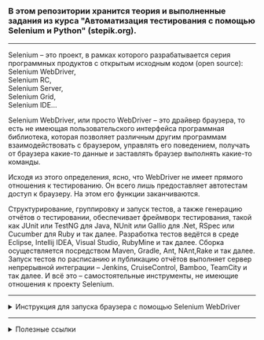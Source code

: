 ### В этом репозитории хранится теория и выполненные задания из курса "Автоматизация тестирования с помощью Selenium и Python" (stepik.org).  

---

Selenium – это проект, в рамках которого разрабатывается серия программных продуктов с открытым исходным кодом (open source):  
Selenium WebDriver,  
Selenium RC,  
Selenium Server,  
Selenium Grid,  
Selenium IDE...  

Selenium WebDriver, или просто WebDriver – это драйвер браузера, то есть не имеющая пользовательского интерфейса программная библиотека, которая позволяет различным другим программам взаимодействовать с браузером, управлять его поведением, получать от браузера какие-то данные и заставлять браузер выполнять какие-то команды.  

Исходя из этого определения, ясно, что WebDriver не имеет прямого отношения к тестированию. Он всего лишь предоставляет автотестам доступ к браузеру. На этом его функции заканчиваются.  

Структурирование, группировку и запуск тестов, а также генерацию отчётов о тестировании, обеспечивает фреймворк тестирования, такой как JUnit или TestNG для Java, NUnit или Gallio для .Net, RSpec или Cucumber для Ruby и так далее. Разработка тестов ведётся в среде Eclipse, Intellij IDEA, Visual Studio, RubyMine и так далее. Сборка осуществляется посредством Maven, Gradle, Ant, NAnt,Rake и так далее. Запуск тестов по расписанию и публикацию отчётов выполняет сервер непрерывной интеграции – Jenkins, CruiseControl, Bamboo, TeamCity и так далее. И всё это – самостоятельные инструменты, не имеющие отношения к проекту Selenium.  

---
<details>
<summary>Инструкция для запуска браузера с помощью Selenium WebDriver</summary>

1. Установить Python3 ([официальный сайт](https://www.python.org/downloads/)). Во время установки поставить галочку в разделе Add Python 3.x to PATH (тогда вызов интерпретатора Python будет доступен из командной строки).
2. Создать виртуальное окружение (легко удалить или изменить). Все пакеты для Python, которые будут установлены позднее, будут доступны только в этом виртуальном окружении:
```
mkdir environments
cd environments
python -m venv selenium_env
```
3. Активировать виртуальное окружение:  
```
selenium_env\Scripts\activate.bat
```
4. В виртуальном окружении установить библиотеку Selenium:
```
pip install selenium==4.*
```
5. В виртуальном окружении установить PyTest:
```
pip install pytest==7.1.2
```
6. Cохранить все версии пакетов в специальный файл requirements.txt:
```
pip freeze > requirements.txt
```
Чтобы добавить все пакеты из файла в новом виртуальном окружении, ввести команду:  
```
pip install -r requirements.txt
```
7. Установить драйвер для браузера:  
- для Chrome скачать нужную версию драйвера ChromeDriver можно по [ссылке](https://googlechromelabs.github.io/chrome-for-testing/);
- создать на диске C: папку chromedriver и положите разархивированный ранее файл chromedriver.exe в папку C:\chromedriver;
- добавить в системную переменную PATH папку C:\chromedriver ([инструкция](https://www.computerhope.com/issues/ch000549.htm)).  
8. Для запуска интерпретатора Python ввести команду python.  
9. Деактивировать виртуальное окружение:  
```
deactivate.bat
```
</details>

---

<details>
<summary>Полезные ссылки</summary>

Игра для изучения CSS "CSS Diner - Where we feast on CSS Selectors!" => https://flukeout.github.io/

</details>

